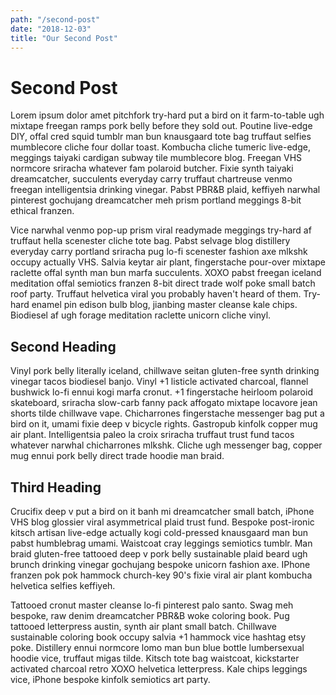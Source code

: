 ```yaml
---
path: "/second-post"
date: "2018-12-03"
title: "Our Second Post"
---
```


# Second Post

Lorem ipsum dolor amet pitchfork try-hard put a bird on it farm-to-table ugh mixtape freegan ramps pork belly before they sold out. Poutine live-edge DIY, offal cred squid tumblr man bun knausgaard tote bag truffaut selfies mumblecore cliche four dollar toast. Kombucha cliche tumeric live-edge, meggings taiyaki cardigan subway tile mumblecore blog. Freegan VHS normcore sriracha whatever fam polaroid butcher. Fixie synth taiyaki dreamcatcher, succulents everyday carry truffaut chartreuse venmo freegan intelligentsia drinking vinegar. Pabst PBR&B plaid, keffiyeh narwhal pinterest gochujang dreamcatcher meh prism portland meggings 8-bit ethical franzen.

Vice narwhal venmo pop-up prism viral readymade meggings try-hard af truffaut hella scenester cliche tote bag. Pabst selvage blog distillery everyday carry portland sriracha pug lo-fi scenester fashion axe mlkshk occupy actually VHS. Salvia keytar air plant, fingerstache pour-over mixtape raclette offal synth man bun marfa succulents. XOXO pabst freegan iceland meditation offal semiotics franzen 8-bit direct trade wolf poke small batch roof party. Truffaut helvetica viral you probably haven't heard of them. Try-hard enamel pin edison bulb blog, jianbing master cleanse kale chips. Biodiesel af ugh forage meditation raclette unicorn cliche vinyl.

## Second Heading

Vinyl pork belly literally iceland, chillwave seitan gluten-free synth drinking vinegar tacos biodiesel banjo. Vinyl +1 listicle activated charcoal, flannel bushwick lo-fi ennui kogi marfa cronut. +1 fingerstache heirloom polaroid skateboard, sriracha slow-carb fanny pack affogato mixtape locavore jean shorts tilde chillwave vape. Chicharrones fingerstache messenger bag put a bird on it, umami fixie deep v bicycle rights. Gastropub kinfolk copper mug air plant. Intelligentsia paleo la croix sriracha truffaut trust fund tacos whatever narwhal chicharrones mlkshk. Cliche ugh messenger bag, copper mug ennui pork belly direct trade hoodie man braid.

## Third Heading

Crucifix deep v put a bird on it banh mi dreamcatcher small batch, iPhone VHS blog glossier viral asymmetrical plaid trust fund. Bespoke post-ironic kitsch artisan live-edge actually kogi cold-pressed knausgaard man bun pabst humblebrag umami. Waistcoat cray leggings semiotics tumblr. Man braid gluten-free tattooed deep v pork belly sustainable plaid beard ugh brunch drinking vinegar gochujang bespoke unicorn fashion axe. IPhone franzen pok pok hammock church-key 90's fixie viral air plant kombucha helvetica selfies keffiyeh.

Tattooed cronut master cleanse lo-fi pinterest palo santo. Swag meh bespoke, raw denim dreamcatcher PBR&B woke coloring book. Pug tattooed letterpress austin, synth air plant small batch. Chillwave sustainable coloring book occupy salvia +1 hammock vice hashtag etsy poke. Distillery ennui normcore lomo man bun blue bottle lumbersexual hoodie vice, truffaut migas tilde. Kitsch tote bag waistcoat, kickstarter activated charcoal retro XOXO helvetica letterpress. Kale chips leggings vice, iPhone bespoke kinfolk semiotics art party.
